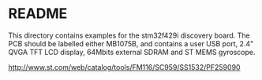 # README

This directory contains examples for the stm32f429i discovery board.
The PCB should be labelled either MB1075B, and contains a user USB
port, 2.4" QVGA TFT LCD display, 64Mbits external SDRAM and ST MEMS gyroscope.

http://www.st.com/web/catalog/tools/FM116/SC959/SS1532/PF259090

